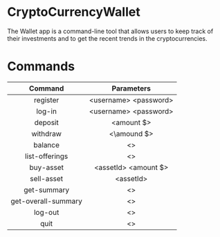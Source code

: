 # CryptoCurrencyWallet 

The Wallet app is a command-line tool that allows users to keep track of their investments and to get the recent trends in the cryptocurrencies.

# Commands
Command               | Parameters |
:-------------------: | :----------:
register |  \<username\> \<password\>
log-in   | \<username\> \<password\>
deposit  | \<amount $\>
withdraw | \<\amound $\>
balance  | \<\>
list-offerings | \<\>
buy-asset | \<assetId\> \<amount $\>
sell-asset | \<assetId\>
get-summary | \<\>
get-overall-summary | \<\>
log-out | \<\>
quit | \<\>

